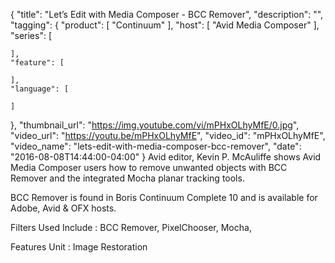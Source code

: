 {
  "title": "Let’s Edit with Media Composer - BCC Remover",
  "description": "",
  "tagging": {
    "product": [
      "Continuum"
    ],
    "host": [
      "Avid Media Composer"
    ],
    "series": [

    ],
    "feature": [

    ],
    "language": [

    ]
  },
  "thumbnail_url": "https://img.youtube.com/vi/mPHxOLhyMfE/0.jpg",
  "video_url": "https://youtu.be/mPHxOLhyMfE",
  "video_id": "mPHxOLhyMfE",
  "video_name": "lets-edit-with-media-composer-bcc-remover",
  "date": "2016-08-08T14:44:00-04:00"
}
Avid editor, Kevin P. McAuliffe shows Avid Media Composer users how to remove
unwanted objects with BCC Remover and the integrated Mocha planar tracking
tools.

BCC Remover is found in Boris Continuum Complete 10 and is available for
Adobe, Avid &amp; OFX hosts.

Filters Used Include : BCC Remover, PixelChooser, Mocha,

Features Unit : Image Restoration


